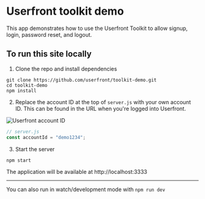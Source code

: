 # Userfront toolkit demo

This app demonstrates how to use the Userfront Toolkit to allow signup, login, password reset, and logout.

## To run this site locally

1. Clone the repo and install dependencies

```
git clone https://github.com/userfront/toolkit-demo.git
cd toolkit-demo
npm install
```

2. Replace the account ID at the top of `server.js` with your own account ID. This can be found in the URL when you're logged into Userfront.

![Userfront account ID](https://res.cloudinary.com/component/image/upload/v1583347563/guide/project_id_ilsrsa.png)

```js
// server.js
const accountId = "demo1234";
```

3. Start the server

```
npm start
```

The application will be available at http://localhost:3333

---

You can also run in watch/development mode with `npm run dev`
